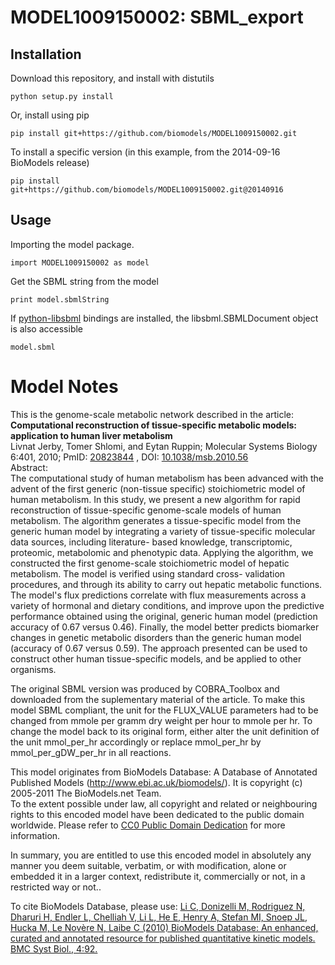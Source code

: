 # MODEL1009150002: SBML_export

## Installation

Download this repository, and install with distutils

`python setup.py install`

Or, install using pip

`pip install git+https://github.com/biomodels/MODEL1009150002.git`

To install a specific version (in this example, from the 2014-09-16 BioModels release)

`pip install git+https://github.com/biomodels/MODEL1009150002.git@20140916`

## Usage

Importing the model package.

`import MODEL1009150002 as model`

Get the SBML string from the model

`print model.sbmlString`

If [python-libsbml](https://pypi.python.org/pypi/python-libsbml) bindings are
installed, the libsbml.SBMLDocument object is also accessible

`model.sbml`


# Model Notes


This is the genome-scale metabolic network described in the article:  
**Computational reconstruction of tissue-specific metabolic models: application to human liver metabolism**   
Livnat Jerby, Tomer Shlomi, and Eytan Ruppin; Molecular Systems Biology 6:401,
2010; PmID: [20823844](http://www.ncbi.nlm.nih.gov/pubmed/20823844) , DOI:
[10.1038/msb.2010.56](dx.doi.org/10.1038/msb.2010.56)  
Abstract:  
The computational study of human metabolism has been advanced with the advent
of the first generic (non-tissue specific) stoichiometric model of human
metabolism. In this study, we present a new algorithm for rapid reconstruction
of tissue-specific genome-scale models of human metabolism. The algorithm
generates a tissue-specific model from the generic human model by integrating
a variety of tissue-specific molecular data sources, including literature-
based knowledge, transcriptomic, proteomic, metabolomic and phenotypic data.
Applying the algorithm, we constructed the first genome-scale stoichiometric
model of hepatic metabolism. The model is verified using standard cross-
validation procedures, and through its ability to carry out hepatic metabolic
functions. The model's flux predictions correlate with flux measurements
across a variety of hormonal and dietary conditions, and improve upon the
predictive performance obtained using the original, generic human model
(prediction accuracy of 0.67 versus 0.46). Finally, the model better predicts
biomarker changes in genetic metabolic disorders than the generic human model
(accuracy of 0.67 versus 0.59). The approach presented can be used to
construct other human tissue-specific models, and be applied to other
organisms.

The original SBML version was produced by COBRA_Toolbox and downloaded from
the suplementary material of the article. To make this model SBML compliant,
the unit for the FLUX_VALUE parameters had to be changed from mmole per gramm
dry weight per hour to mmole per hr. To change the model back to its original
form, either alter the unit definition of the unit mmol_per_hr accordingly or
replace mmol_per_hr by mmol_per_gDW_per_hr in all reactions.

This model originates from BioModels Database: A Database of Annotated
Published Models (http://www.ebi.ac.uk/biomodels/). It is copyright (c)
2005-2011 The BioModels.net Team.  
To the extent possible under law, all copyright and related or neighbouring
rights to this encoded model have been dedicated to the public domain
worldwide. Please refer to [CC0 Public Domain
Dedication](http://creativecommons.org/publicdomain/zero/1.0/) for more
information.

In summary, you are entitled to use this encoded model in absolutely any
manner you deem suitable, verbatim, or with modification, alone or embedded it
in a larger context, redistribute it, commercially or not, in a restricted way
or not..  
  
To cite BioModels Database, please use: [Li C, Donizelli M, Rodriguez N,
Dharuri H, Endler L, Chelliah V, Li L, He E, Henry A, Stefan MI, Snoep JL,
Hucka M, Le Novère N, Laibe C (2010) BioModels Database: An enhanced, curated
and annotated resource for published quantitative kinetic models. BMC Syst
Biol., 4:92.](http://www.ncbi.nlm.nih.gov/pubmed/20587024)


